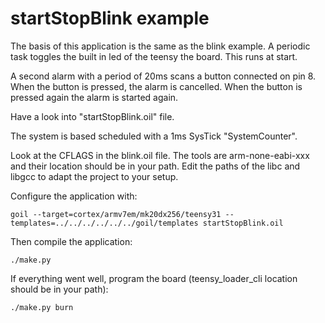 # startStopBlink example

The basis of this application is the same as the blink example.
A periodic task  toggles the built in led of the teensy the board.
This runs at start.

A second alarm with a period of 20ms scans a button connected on pin 8.
When the button is pressed, the alarm is cancelled.
When the button is pressed again the alarm is started again.

Have a look into "startStopBlink.oil" file.

The system is based scheduled with a 1ms SysTick "SystemCounter".

Look at the CFLAGS in the blink.oil file. The tools are arm-none-eabi-xxx and their location should be in your path. Edit the paths of the libc and libgcc to adapt the project to your setup.

Configure the application with:

```
goil --target=cortex/armv7em/mk20dx256/teensy31 --templates=../../../../../../goil/templates startStopBlink.oil
```

Then compile the application:

`./make.py`

If everything went well, program the board (teensy_loader_cli location should be in your path):

`./make.py burn`
